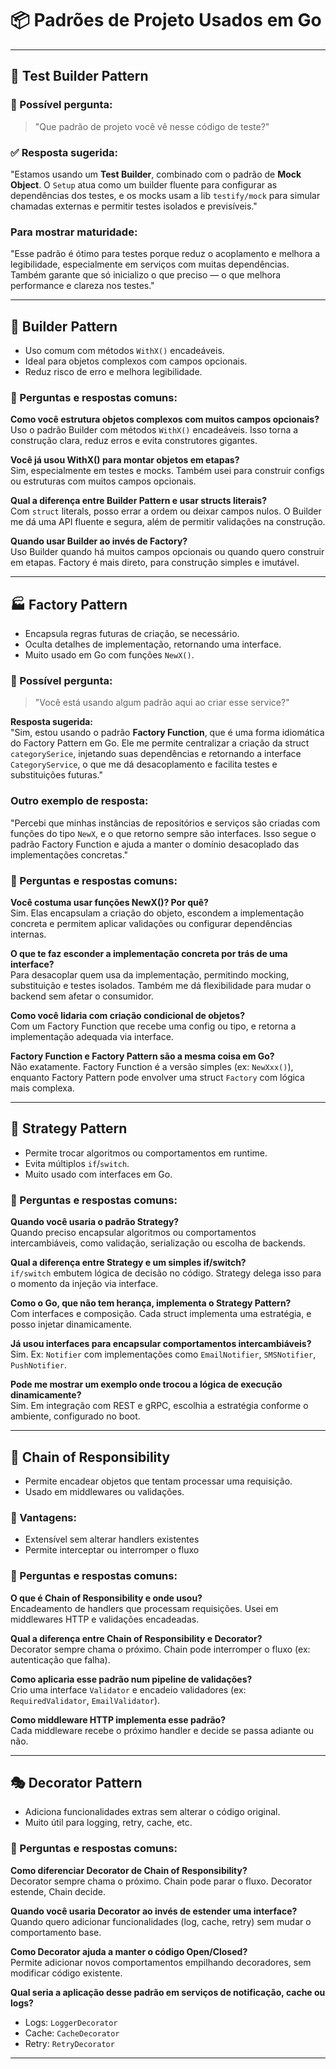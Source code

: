 # 📦 Padrões de Projeto Usados em Go 

---

## 🧪 Test Builder Pattern

### 🧠 Possível pergunta:
> "Que padrão de projeto você vê nesse código de teste?"

### ✅ Resposta sugerida:
"Estamos usando um **Test Builder**, combinado com o padrão de **Mock Object**. O `Setup` atua como um builder fluente para configurar as dependências dos testes, e os mocks usam a lib `testify/mock` para simular chamadas externas e permitir testes isolados e previsíveis."

### Para mostrar maturidade:
"Esse padrão é ótimo para testes porque reduz o acoplamento e melhora a legibilidade, especialmente em serviços com muitas dependências. Também garante que só inicializo o que preciso — o que melhora performance e clareza nos testes."

---

## 🧱 Builder Pattern

- Uso comum com métodos `WithX()` encadeáveis.
- Ideal para objetos complexos com campos opcionais.
- Reduz risco de erro e melhora legibilidade.

### 📌 Perguntas e respostas comuns:

**Como você estrutura objetos complexos com muitos campos opcionais?**  
Uso o padrão Builder com métodos `WithX()` encadeáveis. Isso torna a construção clara, reduz erros e evita construtores gigantes.

**Você já usou WithX() para montar objetos em etapas?**  
Sim, especialmente em testes e mocks. Também usei para construir configs ou estruturas com muitos campos opcionais.

**Qual a diferença entre Builder Pattern e usar structs literais?**  
Com `struct` literals, posso errar a ordem ou deixar campos nulos. O Builder me dá uma API fluente e segura, além de permitir validações na construção.

**Quando usar Builder ao invés de Factory?**  
Uso Builder quando há muitos campos opcionais ou quando quero construir em etapas. Factory é mais direto, para construção simples e imutável.

---

## 🏭 Factory Pattern

- Encapsula regras futuras de criação, se necessário.
- Oculta detalhes de implementação, retornando uma interface.
- Muito usado em Go com funções `NewX()`.

### 🧠 Possível pergunta:
> "Você está usando algum padrão aqui ao criar esse service?"

**Resposta sugerida:**  
"Sim, estou usando o padrão **Factory Function**, que é uma forma idiomática do Factory Pattern em Go. Ele me permite centralizar a criação da struct `categorySerice`, injetando suas dependências e retornando a interface `CategoryService`, o que me dá desacoplamento e facilita testes e substituições futuras."

### Outro exemplo de resposta:
"Percebi que minhas instâncias de repositórios e serviços são criadas com funções do tipo `NewX`, e o que retorno sempre são interfaces. Isso segue o padrão Factory Function e ajuda a manter o domínio desacoplado das implementações concretas."

### 📌 Perguntas e respostas comuns:

**Você costuma usar funções NewX()? Por quê?**  
Sim. Elas encapsulam a criação do objeto, escondem a implementação concreta e permitem aplicar validações ou configurar dependências internas.

**O que te faz esconder a implementação concreta por trás de uma interface?**  
Para desacoplar quem usa da implementação, permitindo mocking, substituição e testes isolados. Também me dá flexibilidade para mudar o backend sem afetar o consumidor.

**Como você lidaria com criação condicional de objetos?**  
Com um Factory Function que recebe uma config ou tipo, e retorna a implementação adequada via interface.

**Factory Function e Factory Pattern são a mesma coisa em Go?**  
Não exatamente. Factory Function é a versão simples (ex: `NewXxx()`), enquanto Factory Pattern pode envolver uma struct `Factory` com lógica mais complexa.

---

## 🤖 Strategy Pattern

- Permite trocar algoritmos ou comportamentos em runtime.
- Evita múltiplos `if`/`switch`.
- Muito usado com interfaces em Go.

### 📌 Perguntas e respostas comuns:

**Quando você usaria o padrão Strategy?**  
Quando preciso encapsular algoritmos ou comportamentos intercambiáveis, como validação, serialização ou escolha de backends.

**Qual a diferença entre Strategy e um simples if/switch?**  
`if/switch` embutem lógica de decisão no código. Strategy delega isso para o momento da injeção via interface.

**Como o Go, que não tem herança, implementa o Strategy Pattern?**  
Com interfaces e composição. Cada struct implementa uma estratégia, e posso injetar dinamicamente.

**Já usou interfaces para encapsular comportamentos intercambiáveis?**  
Sim. Ex: `Notifier` com implementações como `EmailNotifier`, `SMSNotifier`, `PushNotifier`.

**Pode me mostrar um exemplo onde trocou a lógica de execução dinamicamente?**  
Sim. Em integração com REST e gRPC, escolhia a estratégia conforme o ambiente, configurado no boot.

---

## 🔗 Chain of Responsibility

- Permite encadear objetos que tentam processar uma requisição.
- Usado em middlewares ou validações.

### 📌 Vantagens:
- Extensível sem alterar handlers existentes
- Permite interceptar ou interromper o fluxo

### 📌 Perguntas e respostas comuns:

**O que é Chain of Responsibility e onde usou?**  
Encadeamento de handlers que processam requisições. Usei em middlewares HTTP e validações encadeadas.

**Qual a diferença entre Chain of Responsibility e Decorator?**  
Decorator sempre chama o próximo. Chain pode interromper o fluxo (ex: autenticação que falha).

**Como aplicaria esse padrão num pipeline de validações?**  
Crio uma interface `Validator` e encadeio validadores (ex: `RequiredValidator`, `EmailValidator`).

**Como middleware HTTP implementa esse padrão?**  
Cada middleware recebe o próximo handler e decide se passa adiante ou não.

---

## 🎭 Decorator Pattern

- Adiciona funcionalidades extras sem alterar o código original.
- Muito útil para logging, retry, cache, etc.

### 📌 Perguntas e respostas comuns:

**Como diferenciar Decorator de Chain of Responsibility?**  
Decorator sempre chama o próximo. Chain pode parar o fluxo. Decorator estende, Chain decide.

**Quando você usaria Decorator ao invés de estender uma interface?**  
Quando quero adicionar funcionalidades (log, cache, retry) sem mudar o comportamento base.

**Como Decorator ajuda a manter o código Open/Closed?**  
Permite adicionar novos comportamentos empilhando decoradores, sem modificar código existente.

**Qual seria a aplicação desse padrão em serviços de notificação, cache ou logs?**  
- Logs: `LoggerDecorator`
- Cache: `CacheDecorator`
- Retry: `RetryDecorator`

---
